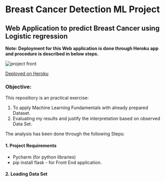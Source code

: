 # Breast Cancer Detection ML Project
## Web Application to predict Breast Cancer using Logistic regression
**Note: Deployment for this Web application is done through Heroku app and procedure is described in below steps.**

![project front](https://user-images.githubusercontent.com/28431152/196962909-90bac9b4-bec9-4e69-a754-335868fefd2b.JPG)

[Deployed on Heroku](https://breast-cancer-detection-webapp.herokuapp.com/)
 
### Objective:
This repositiory is an practical exercise:

1. To apply Machine Learning Fundamentals with already prepared Dataset.
2. Evaluating my results and justify the interpretation based on observed Data Set.

The analysis has been done through the following Steps:

#### 1. Project Requirements
* Pycharm (for python libraries)
* pip install flask - for Front End application.

#### 2. Loading Data Set

